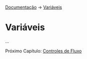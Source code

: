 [Documentação](README.md) -> [Variáveis](#)

# Variáveis
...

Próximo Capítulo: [Controles de Fluxo](controles_de_fluxo.md)
